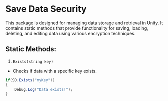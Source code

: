 # Save Data Security
This package is designed for managing data storage
and retrieval in Unity. It contains static methods
that provide functionality for saving, loading,
deleting, and editing data using various
encryption techniques.

## Static Methods:

1. `Exists(string key)`
- Checks if data with a specific key exists.
```csharp
if(SD.Exists("myKey"))
{
    Debug.Log("Data exists!");
}
